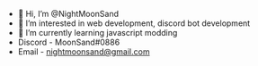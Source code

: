- 👋 Hi, I’m @NightMoonSand
- 👀 I’m interested in web development, discord bot development
- 🌱 I’m currently learning javascript modding
- Discord - MoonSand#0886
- Email - nightmoonsand@gmail.com
